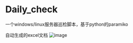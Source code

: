 # Daily_check
一个windows/linux服务器巡检脚本，基于python的paramiko 


自动生成的excel文档
![image](https://github.com/JiaJunZz/JiaJun.zz.github.io/tree/master/images/Daily_check/a.jpg)

